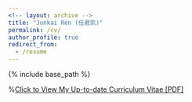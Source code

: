 ```yaml
---
<!-- layout: archive -->
title: "Junkai Ren (任君凯)"
permalink: /cv/
author_profile: true
redirect_from:
  - /resume
---
```


{% include base_path %}

%[Click to View My Up-to-date Curriculum Vitae [PDF]](http://jkren6.github.io/files/junkairen_cv-1.pdf)

<!-- <embed src="http://jkren6.github.io/files/jkren_cv.pdf" width="650" height="1800" type='application/pdf'> -->

